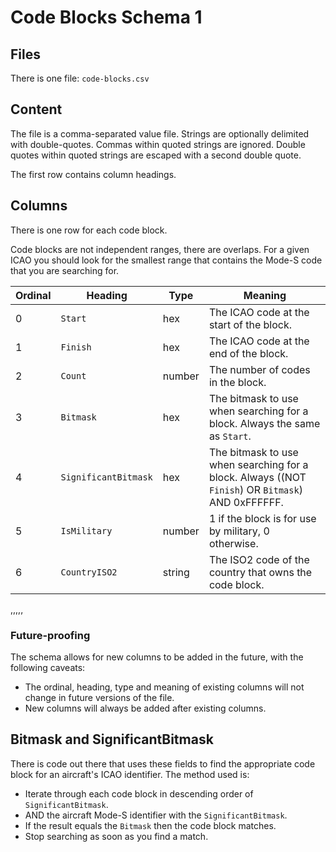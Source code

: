 # Code Blocks Schema 1

## Files

There is one file: `code-blocks.csv`

## Content

The file is a comma-separated value file. Strings are optionally
delimited with double-quotes. Commas within quoted strings are
ignored. Double quotes within quoted strings are escaped with
a second double quote.

The first row contains column headings.

## Columns

There is one row for each code block.

Code blocks are not independent ranges, there are overlaps. For a given ICAO you should
look for the smallest range that contains the Mode-S code that you are searching for.

| Ordinal | Heading              | Type   | Meaning |
| ---     | ---                  | ---    | --- |
| 0       | `Start`              | hex    | The ICAO code at the start of the block. |
| 1       | `Finish`             | hex    | The ICAO code at the end of the block. |
| 2       | `Count`              | number | The number of codes in the block. |
| 3       | `Bitmask`            | hex    | The bitmask to use when searching for a block. Always the same as `Start`. |
| 4       | `SignificantBitmask` | hex    | The bitmask to use when searching for a block. Always ((NOT `Finish`) OR `Bitmask`) AND 0xFFFFFF. |
| 5       | `IsMilitary`         | number | 1 if the block is for use by military, 0 otherwise. |
| 6       | `CountryISO2`        | string | The ISO2 code of the country that owns the code block. |

,,,,,

### Future-proofing
The schema allows for new columns to be added in the future, with the
following caveats:

* The ordinal, heading, type and meaning of existing columns will not change
  in future versions of the file.
* New columns will always be added after existing columns.

## Bitmask and SignificantBitmask

There is code out there that uses these fields to find the appropriate code block for
an aircraft's ICAO identifier. The method used is:

* Iterate through each code block in descending order of `SignificantBitmask`.
* AND the aircraft Mode-S identifier with the `SignificantBitmask`.
* If the result equals the `Bitmask` then the code block matches.
* Stop searching as soon as you find a match.
